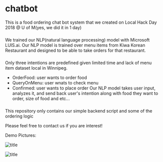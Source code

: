 # chatbot
This is a food ordering chat bot system that we created on Local Hack Day 2018 @ U of M(yes, we did it in 1 day)

###
We trained our NLP(natural language processing) model with Microsoft LUIS.ai.
Our NLP model is trained over menu items from Kiwa Korean Restaurant and designed to be able to take orders for that restaurant.

###
Only three intentions are predefined given limited time and lack of menu item dataset local in Winnipeg.
- OrderFood: user wants to order food
- QueryOnMenu: user wnats to check menu
- Confirmed: user wants to place order
Our NLP model takes user input, analyzes it, and send back user's intention along with food they want to order, size of food and etc...

###
This repository only contains our simple backend script and some of the ordering logic 

Please feel free to contact us if you are interest!

Demo Pictures:

![title](https://user-images.githubusercontent.com/10003885/50369893-24921c80-0562-11e9-948d-81e8dfef0aa0.png)

![title](https://user-images.githubusercontent.com/10003885/50369891-2360ef80-0562-11e9-8d74-30359a5697d6.png)




